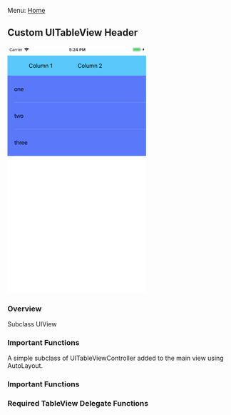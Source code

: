 
Menu: [Home](../../README.md)

## Custom UITableView Header

![Screenshot](screenshot-small.png)

### Overview
Subclass UIView

### Important Functions

A simple subclass of UITableViewController added to the main view using AutoLayout.

### Important Functions

### Required TableView Delegate Functions
```swift

```


